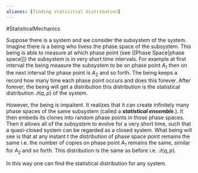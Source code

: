 ```yaml
---
aliases: [finding statisitcal distribution]
---
```

#StatisticalMechanics 

Suppose there is a system and we consider the subsystem of the system. Imagine there is a being who livess the phase space of the subsystem. This being is able to measure at which phase point (see [[Phase Space|phase space]])  the subsystem is in very short time intervals. For example at first interval the being measure the subsystem to be on phase point $A_1$ then on the next interval the phase point is $A_2$ and so forth. The being keeps a record how many time each phase point occurs and does this forever. After forever, the being will get a distribution this distribution is the statistical distribution $\mathcal{Q}(q,p)$ of the system.

However, the being is impaitent. It realizes that it can create infinitely many phase spaces of the same subsystem (called a ***statistical ensemble***.). It then embeds its clones into random phase points in those phase spaces. Then it allows all  of the subsystem to evolve for a very short time, such that a quasi-closed system can be regarded as a closed system.  What being will see is that at any instant $t$ the distribution of phase space point remains the same i.e. the number of copies on phase point $A_1$ remains the same, similar for $A_2$ and so forth. This distribution is the same as before i.e. $\mathcal{Q}(q,p)$.

In this way one can find the statistical distribution for any system.